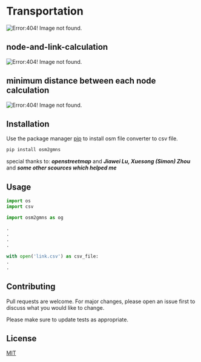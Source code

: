 # Transportation 

![Error:404! Image not found.](node-link.png)

## node-and-link-calculation

![Error:404! Image not found.](node-link.png)

## minimum distance between each node calculation

![Error:404! Image not found.](node-link.png)

## Installation

Use the package manager [pip](https://pypi.org/project/osm2gmns/) to install osm file converter to csv file.

```bash
pip install osm2gmns
```
special thanks to: _**openstreetmap**_
and
_**Jiawei Lu, Xuesong (Simon) Zhou**_
and
_**some other scources which helped me**_

## Usage

```python
import os
import csv

import osm2gmns as og

.
.
.
.

with open('link.csv') as csv_file:
.
.

```

## Contributing

Pull requests are welcome. For major changes, please open an issue first
to discuss what you would like to change.

Please make sure to update tests as appropriate.

## License

[MIT](https://choosealicense.com/licenses/mit/)
